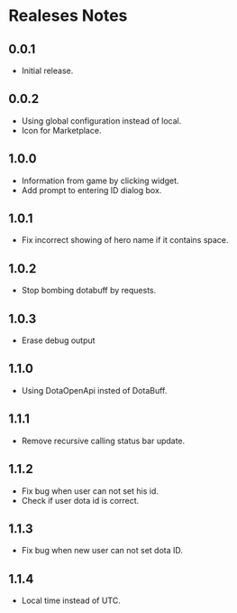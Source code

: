 # Realeses Notes

## 0.0.1

* Initial release.

## 0.0.2

* Using global configuration instead of local.
* Icon for Marketplace.

## 1.0.0

* Information from game by clicking widget.
* Add prompt to entering ID dialog box.

## 1.0.1

* Fix incorrect showing of hero name if it contains space.

## 1.0.2

* Stop bombing dotabuff by requests.

## 1.0.3

* Erase debug output

## 1.1.0

* Using DotaOpenApi insted of DotaBuff.  

## 1.1.1

* Remove recursive calling status bar update.

## 1.1.2

* Fix bug when user can not set his id.
* Check if user dota id is correct.

## 1.1.3

* Fix bug when new user can not set dota ID.

## 1.1.4

* Local time instead of UTC.
